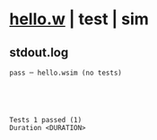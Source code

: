 # [hello.w](../../../../../examples/tests/valid/hello.w) | test | sim

## stdout.log
```log
pass ─ hello.wsim (no tests)
 




Tests 1 passed (1) 
Duration <DURATION>

```

